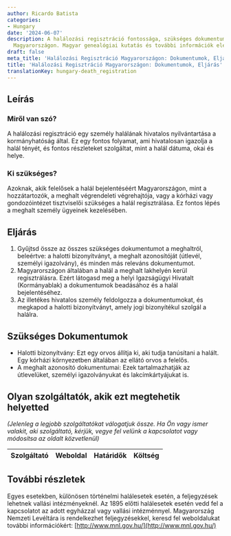 ```yaml
---
author: Ricardo Batista
categories:
- Hungary
date: '2024-06-07'
description: A halálozási regisztráció fontossága, szükséges dokumentumok, eljárás
  Magyarországon. Magyar genealógiai kutatás és további információk elérhetők.
draft: false
meta_title: 'Halálozási Regisztráció Magyarországon: Dokumentumok, Eljárás'
title: 'Halálozási Regisztráció Magyarországon: Dokumentumok, Eljárás'
translationKey: hungary-death_registration
---
```



## Leírás
### Miről van szó?
A halálozási regisztráció egy személy halálának hivatalos nyilvántartása a kormányhatóság által. Ez egy fontos folyamat, ami hivatalosan igazolja a halál tényét, és fontos részleteket szolgáltat, mint a halál dátuma, okai és helye.

### Ki szükséges?
Azoknak, akik felelősek a halál bejelentéséért Magyarországon, mint a hozzátartozók, a meghalt végrendeleti végrehajtója, vagy a kórházi vagy gondozóintézet tisztviselői szükséges a halál regisztrálása. Ez fontos lépés a meghalt személy ügyeinek kezelésében.

## Eljárás
1. Gyűjtsd össze az összes szükséges dokumentumot a meghaltról, beleértve: a halotti bizonyítványt, a meghalt azonosítóját (útlevél, személyi igazolvány), és minden más releváns dokumentumot.
2. Magyarországon általában a halál a meghalt lakhelyén kerül regisztrálásra. Ezért látogasd meg a helyi Igazságügyi Hivatalt (Kormányablak) a dokumentumok beadásához és a halál bejelentéséhez.
3. Az illetékes hivatalos személy feldolgozza a dokumentumokat, és megkapod a halotti bizonyítványt, amely jogi bizonyítékul szolgál a halálra.

## Szükséges Dokumentumok
- Halotti bizonyítvány: Ezt egy orvos állítja ki, aki tudja tanúsítani a halált. Egy kórházi környezetben általában az ellátó orvos a felelős.
- A meghalt azonosító dokumentumai: Ezek tartalmazhatják az útlevelüket, személyi igazolványukat és lakcímkártyájukat is.

## Olyan szolgáltatók, akik ezt megtehetik helyetted

_(Jelenleg a legjobb szolgáltatókat válogatjuk össze. Ha Ön vagy ismer valakit, aki szolgáltató, kérjük, vegye fel velünk a kapcsolatot vagy módosítsa az oldalt közvetlenül)_

| Szolgáltató     |     Weboldal    |     Határidők    |       Költség     |
| --------------- | --------------- |  :-------------: | :-------------: |

## További részletek
Egyes esetekben, különösen történelmi halálesetek esetén, a feljegyzések lehetnek vallási intézményeknél. Az 1895 előtti halálesetek esetén vedd fel a kapcsolatot az adott egyházzal vagy vallási intézménnyel. Magyarország Nemzeti Levéltára is rendelkezhet feljegyzésekkel, keresd fel weboldalukat további információkért: [http://www.mnl.gov.hu/](http://www.mnl.gov.hu/)